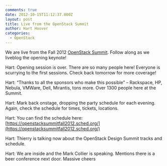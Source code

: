 ```yaml
---
comments: true
date: 2012-10-15T11:12:37.000Z
layout: post
title: Live from the OpenStack Summit
author: Hart Hoover
categories:
  - OpenStack
---
```


We are live from the Fall 2012 [OpenStack Summit](https://www.openstack.org/summit/). Follow along as we liveblog the opening keynote!

<!-- more -->

Hart: Opening session is over. There are so many people here! Everyone is scurrying to the first sessions. Check back tomorrow for more coverage!




Hart: “Thanks to all the sponsors who make this possible” – Rackspace, HP, Nebula, VMWare, Dell, Mirantis, tons more. Over 1300 people here at the Summit.




Hart: Mark back onstage, dropping the party schedule for each evening. Again, check the schedule for times, tickets, locations.

Hart: You can find the schedule here: [https://openstacksummitfall2012.sched.org/](https://openstacksummitfall2012.sched.org/)







Hart: Thierry is talking now about the OpenStack Design Summit tracks and schedule.

Hart: We are inside and the Mark Collier is speaking. Mentions there is a beer conference next door. Massive cheers
